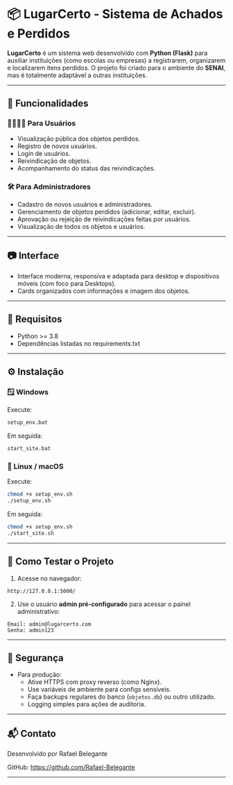 # 📦 LugarCerto - Sistema de Achados e Perdidos

**LugarCerto** é um sistema web desenvolvido com **Python (Flask)** para auxiliar instituições (como escolas ou empresas) a registrarem, organizarem e localizarem itens perdidos. O projeto foi criado para o ambiente do **SENAI**, mas é totalmente adaptável a outras instituições.

---

## 🚀 Funcionalidades

### 👨‍👩‍👧‍👦 Para Usuários
- Visualização pública dos objetos perdidos.
- Registro de novos usuários.
- Login de usuários.
- Reivindicação de objetos.
- Acompanhamento do status das reivindicações.

### 🛠️ Para Administradores
- Cadastro de novos usuários e administradores.
- Gerenciamento de objetos perdidos (adicionar, editar, excluir).
- Aprovação ou rejeição de reivindicações feitas por usuários.
- Visualização de todos os objetos e usuários.

---

## 📷 Interface

- Interface moderna, responsiva e adaptada para desktop e dispositivos móveis (com foco para Desktops).
- Cards organizados com informações e imagem dos objetos.

---

## 🔑 Requisitos

- Python >= 3.8
- Dependências listadas no requirements.txt

---

## ⚙️ Instalação

### 🪟 Windows

Execute:

```bash
setup_env.bat
```

Em seguida:

```bash
start_site.bat
```

### 🐧 Linux / macOS

Execute:

```bash
chmod +x setup_env.sh
./setup_env.sh
```

Em seguida:

```bash
chmod +x setup_env.sh
./start_site.sh
```

---

## 🧪 Como Testar o Projeto

1) Acesse no navegador:

```
http://127.0.0.1:5000/
```

2) Use o usuário **admin pré-configurado** para acessar o painel administrativo:

```
Email: admin@lugarcerto.com
Senha: admin123
```

---

## 🔐 Segurança

- Para produção:
  - Ative HTTPS com proxy reverso (como Nginx).
  - Use variáveis de ambiente para configs sensíveis.
  - Faça backups regulares do banco (`objetos.db`) ou outro utilizado.
  - Logging simples para ações de auditoria.

---

## 📬 Contato

Desenvolvido por Rafael Belegante

GitHub: https://github.com/Rafael-Belegante

---
